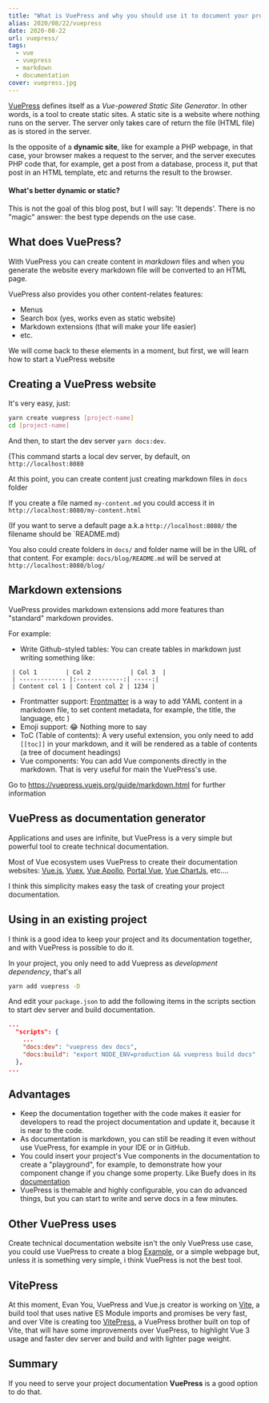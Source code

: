 ```yaml
---
title: "What is VuePress and why you should use it to document your project?"
alias: 2020/08/22/vuepress
date: 2020-08-22
url: vuepress/
tags: 
  - vue
  - vuepress
  - markdown
  - documentation
cover: vuepress.jpg
---
```

[VuePress](https://vuepress.vuejs.org/) defines itself as a *Vue-powered Static Site Generator*. In other words, is a tool to create static sites. A static site is a website where nothing runs on the server. The server only takes care of return the file (HTML file) as is stored in the server.

Is the opposite of a **dynamic site**, like for example a PHP webpage, in that case, your browser makes a request to the server, and the server executes PHP code that, for example, get a post from a database, process it, put that post in an HTML template, etc and returns the result to the browser.

#### What's better dynamic or static?

This is not the goal of this blog post, but I will say: 'It depends'. There is no "magic" answer: the best type depends on the use case.

## What does VuePress?

With VuePress you can create content in *markdown* files and when you generate the website every markdown file will be converted to an HTML page.

VuePress also provides you other content-relates features:
 
 * Menus
 * Search box (yes, works even as static website)
 * Markdown extensions (that will make your life easier)
 * etc.
 
We will come back to these elements in a moment, but first, we will learn how to start a VuePress website

## Creating a VuePress website
It's very easy, just:

```bash
yarn create vuepress [project-name]
cd [project-name]
```

And then, to start the dev server `yarn docs:dev`.

(This command starts a local dev server, by default, on `http://localhost:8080`

At this point, you can create content just creating markdown files in `docs` folder

If you create a file named `my-content.md` you could access it in `http://localhost:8080/my-content.html`

(If you want to serve a default page a.k.a `http://localhost:8080/` the filename should be `README.md)

You also could create folders in `docs/` and folder name will be in the URL of that content. For example: `docs/blog/README.md` will be served at `http://localhost:8080/blog/`


## Markdown extensions
VuePress provides markdown extensions add more features than "standard" markdown provides.

For example: 

 * Write Github-styled tables: You can create tables in markdown just writing something like:
``` 
 | Col 1        | Col 2           | Col 3  |
 | ------------- |:-------------:| -----:|
 | Content col 1 | Content col 2 | 1234 |
```
 * Frontmatter support: [Frontmatter](https://vuepress.vuejs.org/guide/frontmatter.html) is a way to add YAML content in a markdown file, to set content metadata, for example, the title, the language, etc )
 * Emoji support: :joy: Nothing more to say
 * ToC (Table of contents): A very useful extension, you only need to add `[[toc]]` in your markdown, and it will be rendered as a table of contents (a tree of document headings)
 * Vue components: You can add Vue components directly in the markdown. That is very useful for main the VuePress's use. 

Go to https://vuepress.vuejs.org/guide/markdown.html for further information

## VuePress as documentation generator

Applications and uses are infinite, but VuePress is a very simple but powerful tool to create technical documentation.

Most of Vue ecosystem uses VuePress to create their documentation websites: [Vue.js](https://vuejs.org/), [Vuex](https://vuex.vuejs.org/), [Vue Apollo](https://vue-apollo.netlify.app/), [Portal Vue](https://portal-vue.linusb.org/), [Vue ChartJs](https://vue-chartjs.org/), etc....

I think this simplicity makes easy the task of creating your project documentation.


## Using in an existing project

I think is a good idea to keep your project and its documentation together, and with VuePress is possible to do it.

In your project, you only need to add Vuepress as *development dependency*, that's all

```bash
yarn add vuepress -D 
```

And edit your `package.json` to add the following items in the scripts section to start dev server and build documentation.

```json
...
  "scripts": {
    ...
    "docs:dev": "vuepress dev docs",
    "docs:build": "export NODE_ENV=production && vuepress build docs"
  },
...
```

## Advantages

* Keep the documentation together with the code makes it easier for developers to read the project documentation and update it, because it is near to the code.
* As documentation is markdown, you can still be reading it even without use VuePress, for example in your IDE or in GitHub.
* You could insert your project's Vue components in the documentation to create a "playground", for example, to demonstrate how your component change if you change some property. Like Buefy does in its [documentation](https://buefy.org/documentation/pagination)
* VuePress is themable and highly configurable, you can do advanced things, but you can start to write and serve docs in a few minutes.


## Other VuePress uses
Create technical documentation website isn't the only VuePress use case, you could use VuePress to create a blog [Example](https://ulivz.com/), or a simple webpage but, unless it is something very simple, i think VuePress is not the best tool.
 

## VitePress

At this moment, Evan You, VuePress and Vue.js creator is working on [Vite](https://github.com/vitejs/vite), a build tool that uses native ES Module imports and promises be very fast, and over Vite is creating too [VitePress](https://github.com/vuejs/vitepress), a VuePress brother built on top of Vite, that will have some improvements over VuePress, to highlight Vue 3 usage and faster dev server and build and with lighter page weight.

## Summary

If you need to serve your project documentation **VuePress** is a good option to do that.
